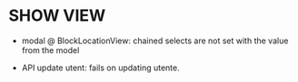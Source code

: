 # SHOW VIEW

* modal @ BlockLocationView: chained selects are not set with the value from the model

* API update utent: fails on updating utente.
